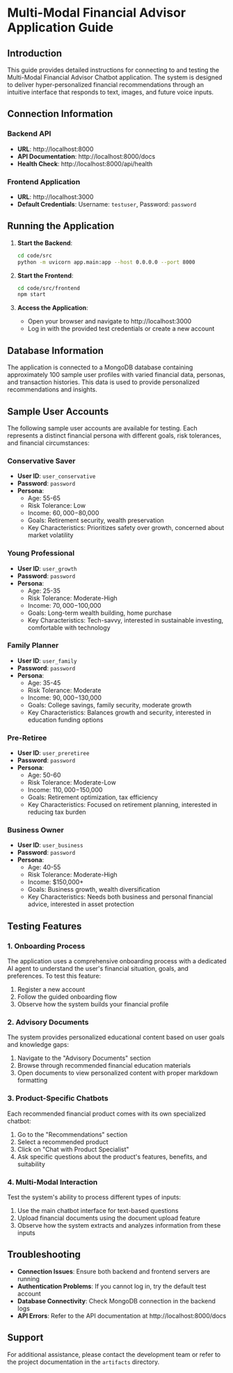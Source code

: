 # Multi-Modal Financial Advisor Application Guide

## Introduction

This guide provides detailed instructions for connecting to and testing the Multi-Modal Financial Advisor Chatbot application. The system is designed to deliver hyper-personalized financial recommendations through an intuitive interface that responds to text, images, and future voice inputs.

## Connection Information

### Backend API

- **URL**: http://localhost:8000
- **API Documentation**: http://localhost:8000/docs
- **Health Check**: http://localhost:8000/api/health

### Frontend Application

- **URL**: http://localhost:3000
- **Default Credentials**: Username: `testuser`, Password: `password`

## Running the Application

1. **Start the Backend**:
   ```bash
   cd code/src
   python -m uvicorn app.main:app --host 0.0.0.0 --port 8000
   ```

2. **Start the Frontend**:
   ```bash
   cd code/src/frontend
   npm start
   ```

3. **Access the Application**:
   - Open your browser and navigate to http://localhost:3000
   - Log in with the provided test credentials or create a new account

## Database Information

The application is connected to a MongoDB database containing approximately 100 sample user profiles with varied financial data, personas, and transaction histories. This data is used to provide personalized recommendations and insights.

## Sample User Accounts

The following sample user accounts are available for testing. Each represents a distinct financial persona with different goals, risk tolerances, and financial circumstances:

### Conservative Saver

- **User ID**: `user_conservative`
- **Password**: `password`
- **Persona**: 
  - Age: 55-65
  - Risk Tolerance: Low
  - Income: $60,000-$80,000
  - Goals: Retirement security, wealth preservation
  - Key Characteristics: Prioritizes safety over growth, concerned about market volatility

### Young Professional

- **User ID**: `user_growth`
- **Password**: `password`
- **Persona**:
  - Age: 25-35
  - Risk Tolerance: Moderate-High
  - Income: $70,000-$100,000
  - Goals: Long-term wealth building, home purchase
  - Key Characteristics: Tech-savvy, interested in sustainable investing, comfortable with technology

### Family Planner

- **User ID**: `user_family`
- **Password**: `password`
- **Persona**:
  - Age: 35-45
  - Risk Tolerance: Moderate
  - Income: $90,000-$130,000
  - Goals: College savings, family security, moderate growth
  - Key Characteristics: Balances growth and security, interested in education funding options

### Pre-Retiree

- **User ID**: `user_preretiree`
- **Password**: `password`
- **Persona**:
  - Age: 50-60
  - Risk Tolerance: Moderate-Low
  - Income: $110,000-$150,000
  - Goals: Retirement optimization, tax efficiency
  - Key Characteristics: Focused on retirement planning, interested in reducing tax burden

### Business Owner

- **User ID**: `user_business`
- **Password**: `password`
- **Persona**:
  - Age: 40-55
  - Risk Tolerance: Moderate-High
  - Income: $150,000+
  - Goals: Business growth, wealth diversification
  - Key Characteristics: Needs both business and personal financial advice, interested in asset protection

## Testing Features

### 1. Onboarding Process

The application uses a comprehensive onboarding process with a dedicated AI agent to understand the user's financial situation, goals, and preferences. To test this feature:

1. Register a new account
2. Follow the guided onboarding flow
3. Observe how the system builds your financial profile

### 2. Advisory Documents

The system provides personalized educational content based on user goals and knowledge gaps:

1. Navigate to the "Advisory Documents" section
2. Browse through recommended financial education materials
3. Open documents to view personalized content with proper markdown formatting

### 3. Product-Specific Chatbots

Each recommended financial product comes with its own specialized chatbot:

1. Go to the "Recommendations" section
2. Select a recommended product
3. Click on "Chat with Product Specialist"
4. Ask specific questions about the product's features, benefits, and suitability

### 4. Multi-Modal Interaction

Test the system's ability to process different types of inputs:

1. Use the main chatbot interface for text-based questions
2. Upload financial documents using the document upload feature
3. Observe how the system extracts and analyzes information from these inputs

## Troubleshooting

- **Connection Issues**: Ensure both backend and frontend servers are running
- **Authentication Problems**: If you cannot log in, try the default test account
- **Database Connectivity**: Check MongoDB connection in the backend logs
- **API Errors**: Refer to the API documentation at http://localhost:8000/docs

## Support

For additional assistance, please contact the development team or refer to the project documentation in the `artifacts` directory. 